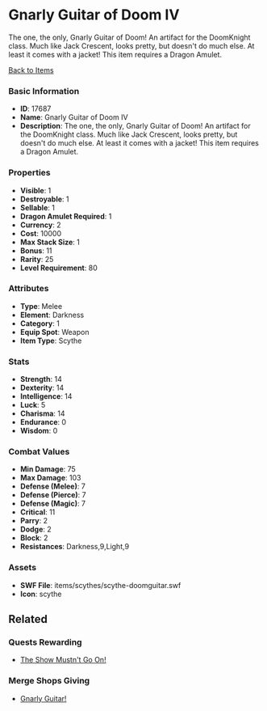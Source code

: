 # Gnarly Guitar of Doom IV

The one, the only, Gnarly Guitar of Doom! An artifact for the DoomKnight class. Much like Jack Crescent, looks pretty, but doesn't do much else. At least it comes with a jacket! This item requires a Dragon Amulet.

[Back to Items](../items.md)

### Basic Information

- **ID**: 17687
- **Name**: Gnarly Guitar of Doom IV
- **Description**: The one, the only, Gnarly Guitar of Doom! An artifact for the DoomKnight class. Much like Jack Crescent, looks pretty, but doesn&#039;t do much else. At least it comes with a jacket! This item requires a Dragon Amulet.

### Properties

- **Visible**: 1
- **Destroyable**: 1
- **Sellable**: 1
- **Dragon Amulet Required**: 1
- **Currency**: 2
- **Cost**: 10000
- **Max Stack Size**: 1
- **Bonus**: 11
- **Rarity**: 25
- **Level Requirement**: 80

### Attributes

- **Type**: Melee
- **Element**: Darkness
- **Category**: 1
- **Equip Spot**: Weapon
- **Item Type**: Scythe

### Stats

- **Strength**: 14
- **Dexterity**: 14
- **Intelligence**: 14
- **Luck**: 5
- **Charisma**: 14
- **Endurance**: 0
- **Wisdom**: 0

### Combat Values

- **Min Damage**: 75
- **Max Damage**: 103
- **Defense (Melee)**: 7
- **Defense (Pierce)**: 7
- **Defense (Magic)**: 7
- **Critical**: 11
- **Parry**: 2
- **Dodge**: 2
- **Block**: 2
- **Resistances**: Darkness,9,Light,9

### Assets

- **SWF File**: items/scythes/scythe-doomguitar.swf
- **Icon**: scythe

## Related

### Quests Rewarding

- [The Show Mustn't Go On!](../quests/1460-the-show-mustn-t-go-on.md)

### Merge Shops Giving

- [Gnarly Guitar!](../merge-shops/281-gnarly-guitar.md)

